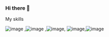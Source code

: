 ### Hi there 👋

<!--
**shrirampiyer/shrirampiyer** is a ✨ _special_ ✨ repository because its `README.md` (this file) appears on your GitHub profile.

Here are some ideas to get you started:

- 🔭 I’m currently working on ...
- 🌱 I’m currently learning ...
- 👯 I’m looking to collaborate on ...
- 🤔 I’m looking for help with ...
- 💬 Ask me about ...
- 📫 How to reach me: ...
- 😄 Pronouns: ...
- ⚡ Fun fact: ...
-->

My skills




![image](https://user-images.githubusercontent.com/75976818/149330260-965ca174-79c7-4322-b520-d1e5b1a60e72.png) ,![image](https://user-images.githubusercontent.com/75976818/149330370-71a8d340-4e7b-43a3-9bc4-234fab93df99.png)
,![image](https://user-images.githubusercontent.com/75976818/149330436-19c9e7fd-6ed4-4e33-ad8b-ce2d416e4658.png), ![image](https://user-images.githubusercontent.com/75976818/149330532-544a0b1c-0672-48a2-9ae8-04db0b1ef860.png),![image](https://user-images.githubusercontent.com/75976818/149330741-6a1f83f8-0990-4af7-be90-3341d144f778.png)


